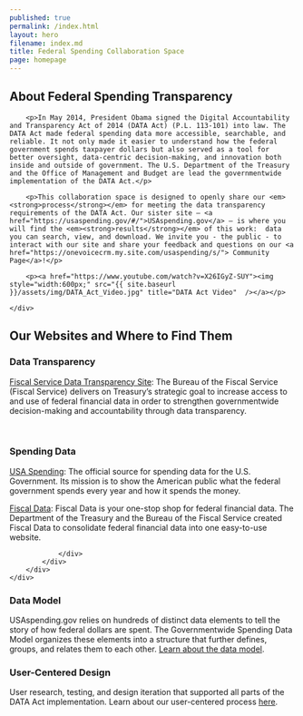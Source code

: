 ```yaml
---
published: true
permalink: /index.html
layout: hero
filename: index.md
title: Federal Spending Collaboration Space
page: homepage
---
```



<div class="row">
    <div class="col-md-8">
        <h2 class="mt-0">About Federal Spending Transparency</h2>

        <p>In May 2014, President Obama signed the Digital Accountability and Transparency Act of 2014 (DATA Act) (P.L. 113-101) into law. The DATA Act made federal spending data more accessible, searchable, and reliable. It not only made it easier to understand how the federal government spends taxpayer dollars but also served as a tool for better oversight, data-centric decision-making, and innovation both inside and outside of government. The U.S. Department of the Treasury and the Office of Management and Budget are lead the governmentwide implementation of the DATA Act.</p>

        <p>This collaboration space is designed to openly share our <em><strong>process</strong></em> for meeting the data transparency requirements of the DATA Act. Our sister site — <a href="https://usaspending.gov/#/">USAspending.gov</a> — is where you will find the <em><strong>results</strong></em> of this work:  data you can search, view, and download. We invite you - the public - to interact with our site and share your feedback and questions on our <a href="https://onevoicecrm.my.site.com/usaspending/s/"> Community Page</a>!</p>

        <p><a href="https://www.youtube.com/watch?v=X26IGyZ-SUY"><img style="width:600px;" src="{{ site.baseurl }}/assets/img/DATA_Act_Video.jpg" title="DATA Act Video"  /></a></p>

    </div>
</div>
<div class="row mt-40">
    <div class="col-md-12">
        <h2>Our Websites and Where to Find Them</h2>
    </div>
    <div class="panel-container">
        <div class="col-md-6">
            <div class="panel panel-default short-col">
                <div class="panel-heading">
                    <h3>Data Transparency</h3>
                </div>
                <div class="panel-body">
                    <div class="media">
                        <div class="media-left">
                            <span class="glyphicon glyphicon-cloud-upload"></span>
                        </div>
                        <div class="media-body">
                            <p><a href="https://fiscal.treasury.gov/data-transparency/" title="Fiscal Service Data Transparency Site" target='_blank'>Fiscal Service Data Transparency Site</a>: The Bureau of the Fiscal Service (Fiscal Service) delivers on Treasury’s strategic goal to increase access to and use of federal financial data in order to strengthen governmentwide decision-making and accountability through data transparency. </p>
                            
                        </div>
                    </div>
                </div>
            </div>
        </div>
        <div class="col-md-6">
            <div class="panel panel-default tall-col">
                <div class="panel-heading">
                    <h3>Spending Data</h3>
                </div>
                <div class="panel-body">
                    <div class="media">
                        <div class="media-left">
                            <span class="beta-usaspend-logo"></span>
                        </div>
                        <div class="media-body">
                            <p><a href="https://usaspending.gov/" title="USA Spending">USA Spending</a>: The official source for spending data for the U.S. Government. Its mission is to show the American public what the federal government spends every year and how it spends the money.  
                            </p>
                            <p><a href="https://fiscaldata.treasury.gov/" title="Fiscal Data">Fiscal Data</a>: Fiscal Data is your one-stop shop for federal financial data. The Department of the Treasury and the Bureau of the Fiscal Service created Fiscal Data to consolidate federal financial data into one easy-to-use website.   
                            </p>
                        </div>
                    </div>
                    
                </div>
            </div>
        </div>
    </div>
</div>

<div class="row">
    <div class="col-md-12">
        <div class="panel panel-default">
            <div class="panel-heading">
                <h3>Data Model</h3>
            </div>
            <div class="panel-body">
                <div class="media">
                    <div class="media-left">
                        <span class="glyphicon glyphicon-list-alt"></span>
                    </div>
                    <div class="media-body">
                        <p>USAspending.gov relies on hundreds of distinct data elements to tell the story of how federal dollars are spent. The Governmentwide Spending Data Model organizes these elements into a structure that further defines, groups, and relates them to each other. <a href="https://fiscal.treasury.gov/data-transparency/GSDM-current.html">Learn about the data model</a>.</p>
                    </div>
                </div>
            </div>
        </div>
    </div>
</div>
<div class="row">
    <div class="col-md-12">
        <div class="panel panel-default">
            <div class="panel-heading">
                <h3>User-Centered Design</h3>
            </div>
            <div class="panel-body">
                <div class="media">
                    <div class="media-left">
                        <span class="usability-icon"></span>
                    </div>
                    <div class="media-body">
                        <p>User research, testing, and design iteration that supported all parts of the DATA Act implementation. Learn about our user-centered process <a href="{{ site.baseurl }}/user-centered-design/">here</a>.</p>
                    </div>
                </div>
            </div>
        </div>
    </div>
</div>
